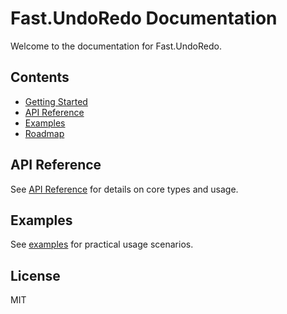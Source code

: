 # Fast.UndoRedo Documentation

Welcome to the documentation for Fast.UndoRedo.

## Contents
- [Getting Started](../src/Fast.UndoRedo.Core/nuget-readme.md)
- [API Reference](api.md)
- [Examples](../examples/README.md)
- [Roadmap](../ROADMAP.md)

## API Reference
See [API Reference](api.md) for details on core types and usage.

## Examples
See [examples](../examples/README.md) for practical usage scenarios.

## License
MIT
